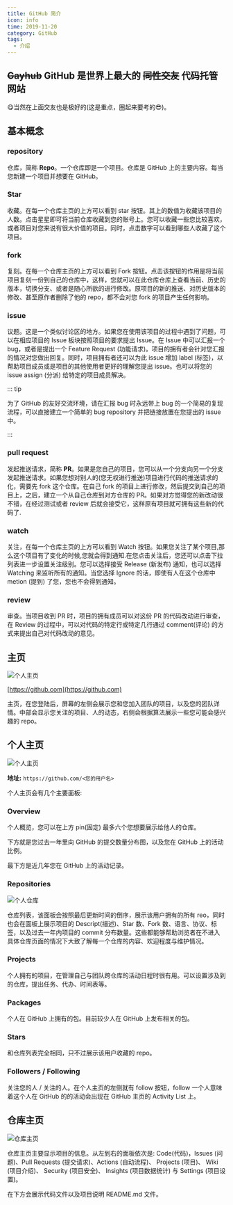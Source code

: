 ```yaml
---
title: GitHub 简介
icon: info
time: 2019-11-20
category: GitHub
tags:
  - 介绍
---
```


## ~~Gayhub~~ GitHub 是世界上最大的 ~~同性交友~~ 代码托管网站

:yum:当然在上面交友也是极好的(这是重点，圈起来要考的:sunglasses:)。

## 基本概念

### repository

仓库，简称 **Repo**。一个仓库即是一个项目。仓库是 GitHub 上的主要内容。每当您新建一个项目并想要在 GitHub。

### Star

收藏。在每一个仓库主页的上方可以看到 star 按钮。其上的数值为收藏该项目的人数。点击星星即可将当前仓库收藏到您的账号上。您可以收藏一些您比较喜欢，或者项目对您来说有很大价值的项目。同时，点击数字可以看到哪些人收藏了这个项目。

### fork

复刻。在每一个仓库主页的上方可以看到 Fork 按钮。点击该按钮的作用是将当前项目复刻一份到自己的仓库中，这样，您就可以在此仓库仓库上查看当前、历史的版本，切换分支、或者是随心所欲的进行修改。原项目的新的推送、对历史版本的修改、甚至原作者删除了他的 repo，都不会对您 fork 的项目产生任何影响。

### issue

议题。这是一个类似讨论区的地方。如果您在使用该项目的过程中遇到了问题，可以在相应项目的 Issue 板块按照项目的要求提出 Issue。在 Issue 中可以汇报一个 bug，或者是提出一个 Feature Request (功能请求)。项目的拥有者会针对您汇报的情况对您做出回复。同时，项目拥有者还可以为此 issue 增加 label (标签)，以帮助项目成员或是项目的其他使用者更好的理解您提出 issue。也可以将您的 issue assign (分派) 给特定的项目成员解决。

::: tip

为了 GitHub 的友好交流环境，请在汇报 bug 时永远带上 bug 的一个简易的复现流程，可以直接建立一个简单的 bug repository 并把链接放置在您提出的 issue 中。

:::

### pull request

发起推送请求，简称 **PR**。如果是您自己的项目，您可以从一个分支向另一个分支发起推送请求。如果您想对别人的(您无权进行推送)项目进行代码的推送请求的化，需要先 fork 这个仓库。在自己 fork 的项目上进行修改，然后提交到自己的项目上，之后，建立一个从自己仓库到对方仓库的 PR。如果对方觉得您的新改动很不错，在经过测试或者 review 后就会接受它，这样原有项目就可拥有这些新的代码了.

### watch

关注，在每一个仓库主页的上方可以看到 Watch 按钮。如果您关注了某个项目,那么这个项目有了变化的时候,您就会得到通知.在您点击关注后，您还可以点击下拉列表进一步设置关注级别。您可以选择接受 Release (新发布) 通知，也可以选择 Watching 来监听所有的通知。当您选择 Ignore 的话，即使有人在这个仓库中 metion (提到) 了您，您也不会得到通知。

### review

审查。当项目收到 PR 时，项目的拥有成员可以对这份 PR 的代码改动进行审查，在 Review 的过程中，可以对代码的特定行或特定几行通过 comment(评论) 的方式来提出自己对代码改动的意见。

## 主页

![个人主页](./assets/mainPage.png)

[https://github.com](https://github.com)

主页，在您登陆后，屏幕的左侧会展示您和您加入团队的项目，以及您的团队详情。中部会显示您关注的项目、人的动态，右侧会根据算法展示一些您可能会感兴趣的 repo。

## 个人主页

![个人主页](./assets/profile.png)

**地址:** `https://github.com/<您的用户名>`

个人主页会有几个主要面板:

### Overview

个人概览，您可以在上方 pin(固定) 最多六个您想要展示给他人的仓库。

下方就是您过去一年里向 GitHub 的提交数量分布图，以及您在 GitHub 上的活动比例。

最下方是近几年您在 GitHub 上的活动记录。

### Repositories

![个人仓库](./assets/personalRepo.png)

仓库列表，该面板会按照最后更新时间的倒序，展示该用户拥有的所有 reo，同时也会在面板上展示项目的 Descript(描述)、Star 数、Fork 数、语言、协议、标签，以及过去一年内项目的 commit 分布数量。这些都能够帮助浏览者在不进入具体仓库页面的情况下大致了解每一个仓库的内容、欢迎程度与维护情况。

### Projects

个人拥有的项目，在管理自己与团队跨仓库的活动日程时很有用。可以设置涉及到的仓库，提出任务、代办、时间表等。

### Packages

个人在 GitHub 上拥有的包。目前较少人在 GitHub 上发布相关的包。

### Stars

和仓库列表完全相同，只不过展示该用户收藏的 repo。

### Followers / Following

关注您的人 / 关注的人。在个人主页的左侧就有 follow 按钮，follow 一个人意味着这个人在 GitHub 的的活动会出现在 GitHub 主页的 Activity List 上。

## 仓库主页

![仓库主页](./assets/repo.png)

仓库主页主要显示项目的信息。从左到右的面板依次是: Code(代码)，Issues (问题)、Pull Requests (提交请求)、Actions (自动流程)、 Projects (项目)、 Wiki (项目介绍)、 Security (项目安全)、 Insights (项目数据统计) 与 Settings (项目设置)。

在下方会展示代码文件以及项目说明 README.md 文件。
